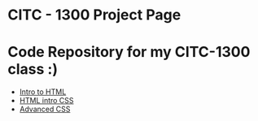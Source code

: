 # CITC - 1300 Project Page
# Code Repository for my CITC-1300 class :)


<ul>
    <li><a href="intro_to_html/index.html" target="_blank"> Intro to HTML </a></li>
    <li><a href="html5_intro_css/index.html" target="_blank"> HTML intro CSS </a></li> 
    <li><a href="advanced_css/index.html" target="_blank"> Advanced CSS </a></li>
</ul>